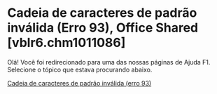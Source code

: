 
# Cadeia de caracteres de padrão inválida (Erro 93), Office Shared [vblr6.chm1011086]

Olá! Você foi redirecionado para uma das nossas páginas de Ajuda F1. Selecione o tópico que estava procurando abaixo.

[Cadeia de caracteres de padrão inválida (erro 93)](http://msdn.microsoft.com/library/16213d46-5945-4592-2c58-23928f92215c%28Office.15%29.aspx)
